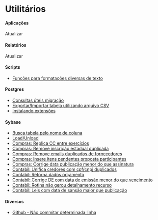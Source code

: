 # Utilitários

#### Aplicações
Atualizar

#### Relatórios
Atualizar

#### Scripts
* [Funções para formatações diversas de texto](scripts/formatacoes-texto.md)

#### Postgres
* [Consultas úteis migração](postgres/consultas-uteis-migracao.md)
* [Exportar/Importar tabela utilizando arquivo CSV](postgres/importa-exporta-csv.md)
* [Instalando extensões](postgres/instalando-extensoes.md)

#### Sybase
* [Busca tabela pelo nome de coluna](sybase/procura-tabela-por-coluna.md)
* [Load/Unload](sybase/load-unload.md)
* [Compras: Replica CC entre exercícios](sybase/replica-cc-exercicio.md)
* [Compras: Remove inscrição estadual duplicada](sybase/remove-inscricao-estadual-duplicada.md)
* [Compras: Remove emails duplicados de fornecedores](sybase/remove-email-duplicado.md)
* [Compras: Insere itens pendentes proposta participantes](sybase/insere-itens-pendentes.md)
* [Compras: Corrige data publicação menor do que assinatura](sybase/data-publicacao-maior-que-assinatura.md)
* [Contabil: Unifica credores com cpf/cnpj duplicados](sybase/unifica-credores.md)
* [Contabil: Retorna dados orçamento](sybase/dados-orcamento.md)
* [Contabil: Corrige DE com data de emissão menor do que vencimento](sybase/de-data-emissao.md)
* [Contabil: Rotina não gerou detalhamento recurso](sybase/detalhamento-recurso.md)
* [Contabil: Leis com data de sansão maior que publicação](sybase/leis-data-errada.md)

#### Diversos
* [Github - Não commitar determinada linha](diversos/github-ignora-linha.md)
